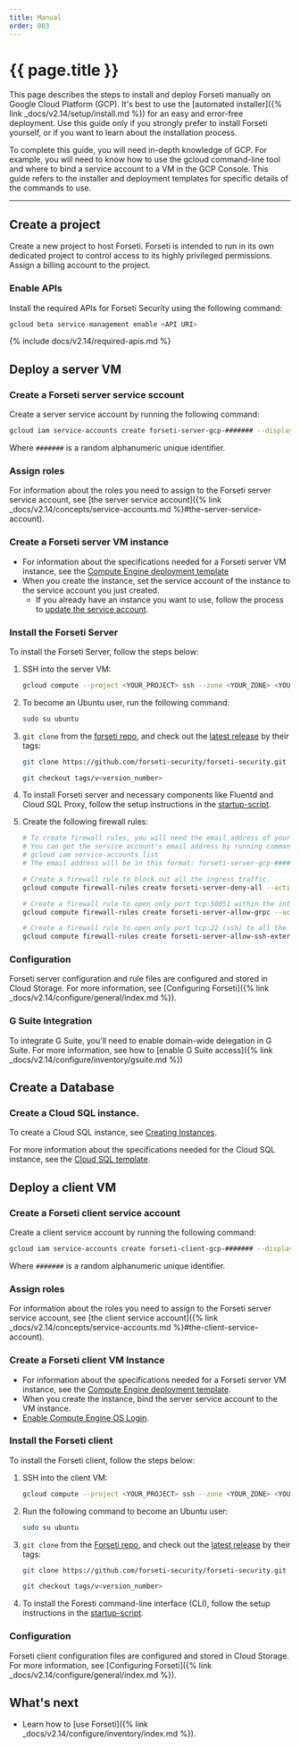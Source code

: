 ```yaml
---
title: Manual
order: 003
---
```


# {{ page.title }}

This page describes the steps to install and deploy Forseti manually on
Google Cloud Platform (GCP). It's best to use the
[automated installer]({% link _docs/v2.14/setup/install.md %})
for an easy and error-free deployment. Use this guide only if you strongly
prefer to install Forseti yourself, or if you want to learn about the
installation process.

To complete this guide, you will need in-depth knowledge of GCP. For example,
you will need to know how to use the gcloud command-line tool and where to bind
a service account to a VM in the GCP Console. This guide refers to the installer
and deployment templates for specific details of the commands to use.

---

## Create a project

Create a new project to host Forseti. Forseti is intended to run in its own dedicated project to
control access to its highly privileged permissions. Assign a billing account to the project.

### Enable APIs

Install the required APIs for Forseti Security using the following command:

```bash
gcloud beta service-management enable <API URI>
```

{% include docs/v2.14/required-apis.md %}

## Deploy a server VM

### Create a Forseti server service sccount

Create a server service account by running the following command:

```bash
gcloud iam service-accounts create forseti-server-gcp-####### --display-name forseti-server-gcp-#######
```

Where `#######` is a random alphanumeric unique identifier.

### Assign roles

For information about the roles you need to assign to the Forseti server
service account, see
[the server service account]({% link _docs/v2.14/concepts/service-accounts.md %}#the-server-service-account).

### Create a Forseti server VM instance

* For information about the specifications needed for a Forseti server
  VM instance, see the
  [Compute Engine deployment template](https://github.com/forseti-security/forseti-security/blob/master/deployment-templates/compute-engine/server/forseti-instance-server.py)
* When you create the instance, set the service account of the instance to the service account you just created.
    * If you already have an instance you want to use, follow the process to
    [update the service account](https://cloud.google.com/compute/docs/access/create-enable-service-accounts-for-instances#changeserviceaccountandscopes).

### Install the Forseti Server

To install the Forseti Server, follow the steps below:

1. SSH into the server VM:

    ```bash
    gcloud compute --project <YOUR_PROJECT> ssh --zone <YOUR_ZONE> <YOUR_FORSETI_SERVER_NAME>
    ```

1. To become an Ubuntu user, run the following command:

    ```bash
    sudo su ubuntu
    ```

1. `git clone` from the [forseti repo](https://github.com/forseti-security/forseti-security),
and check out the [latest release](https://github.com/forseti-security/forseti-security/releases)
by their tags:

    ```bash
    git clone https://github.com/forseti-security/forseti-security.git

    git checkout tags/v<version_number>
    ```

1. To install Forseti server and necessary components like Fluentd
and Cloud SQL Proxy, follow the setup instructions in the
[startup-script](https://github.com/forseti-security/forseti-security/blob/master/deployment-templates/compute-engine/server/forseti-instance-server.py#L109).

1. Create the following firewall rules:

    ```bash
    # To create firewall rules, you will need the email address of your service account.
    # You can get the service account's email address by running command
    # gcloud iam service-accounts list
    # The email address will be in this format: forseti-server-gcp-#######@PROJECT-ID.iam.gserviceaccount.com

    # Create a firewall rule to block out all the ingress traffic.
    gcloud compute firewall-rules create forseti-server-deny-all --action DENY --target-service-accounts <SERVICE_ACCOUNT_EMAIL_ADDRESS> --priority 1 --direction INGRESS --rules icmp,udp,tcp

    # Create a firewall rule to open only port tcp:50051 within the internal network (ip-ranges - 10.128.0.0/9).
    gcloud compute firewall-rules create forseti-server-allow-grpc --action ALLOW --target-service-accounts <SERVICE_ACCOUNT_EMAIL_ADDRESS> --priority 0 --direction INGRESS --rules tcp:50051 --source-ranges 10.128.0.0/9

    # Create a firewall rule to open only port tcp:22 (ssh) to all the external traffics from the internet.
    gcloud compute firewall-rules create forseti-server-allow-ssh-external --action ALLOW --target-service-accounts <SERVICE_ACCOUNT_EMAIL_ADDRESS> --priority 0 --direction INGRESS --rules tcp:22 --source-ranges 0.0.0.0/0
    ```

### Configuration

Forseti server configuration and rule files are configured and stored in
Cloud Storage. For more information, see
[Configuring Forseti]({% link _docs/v2.14/configure/general/index.md %}).

### G Suite Integration

To integrate G Suite, you'll need to enable domain-wide delegation in G Suite.
For more information, see how to
[enable G Suite access]({% link _docs/v2.14/configure/inventory/gsuite.md %})

## Create a Database

### Create a Cloud SQL instance.

To create a Cloud SQL instance, see
[Creating Instances](https://cloud.google.com/sql/docs/mysql/create-instance).

For more information about the specifications needed for the Cloud SQL instance,
see the [Cloud SQL template](https://github.com/forseti-security/forseti-security/blob/master/deployment-templates/cloudsql/cloudsql-instance.py).

## Deploy a client VM

### Create a Forseti client service account

Create a client service account by running the following command:

```bash
gcloud iam service-accounts create forseti-client-gcp-####### --display-name forseti-client-gcp-#######
```

Where `#######` is a random alphanumeric unique identifier.

### Assign roles

For information about the roles you need to assign to the Forseti server
service account, see
[the client service account]({% link _docs/v2.14/concepts/service-accounts.md %}#the-client-service-account).

### Create a Forseti client VM Instance

* For information about the specifications needed for a Forseti server
  VM instance, see the
  [Compute Engine deployment template](https://github.com/forseti-security/forseti-security/blob/master/deployment-templates/compute-engine/server/forseti-instance-server.py).
* When you create the instance, bind the server service account to the VM instance.
* [Enable Compute Engine OS Login](https://cloud.google.com/compute/docs/instances/managing-instance-access#enable_oslogin).

### Install the Forseti client

To install the Forseti client, follow the steps below:

1. SSH into the client VM:

    ```bash
    gcloud compute --project <YOUR_PROJECT> ssh --zone <YOUR_ZONE> <YOUR_FORSETI_CLIENT_NAME>
    ```

1. Run the following command to become an Ubuntu user:

    ```bash
    sudo su ubuntu
    ```

1. `git clone` from the [Forseti repo](https://github.com/forseti-security/forseti-security),
and check out the [latest release](https://github.com/forseti-security/forseti-security/releases)
by their tags:

    ```bash
    git clone https://github.com/forseti-security/forseti-security.git

    git checkout tags/v<version_number>
    ```

1. To install the Foresti command-line interface (CLI), follow the setup
instructions in the
[startup-script](https://github.com/forseti-security/forseti-security/blob/master/deployment-templates/compute-engine/client/forseti-instance-client.py#L93).

### Configuration

Forseti client configuration files are configured and stored in
Cloud Storage. For more information, see
[Configuring Forseti]({% link _docs/v2.14/configure/general/index.md %}).

## What's next

* Learn how to [use Forseti]({% link _docs/v2.14/configure/inventory/index.md %}).

